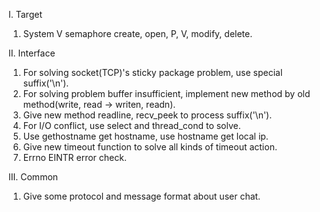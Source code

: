 I. Target
1. System V semaphore create, open, P, V, modify, delete.

II. Interface
1. For solving socket(TCP)'s sticky package problem, use special suffix('\n').
2. For solving problem buffer insufficient, implement new method by old method(write, read -> writen, readn).
3. Give new method readline, recv_peek to process suffix('\n').
4. For I/O conflict, use select and thread_cond to solve.
5. Use gethostname get hostname, use hostname get local ip.
6. Give new timeout function to solve all kinds of timeout action.
7. Errno EINTR error check.

III. Common
1. Give some protocol and message format about user chat.
